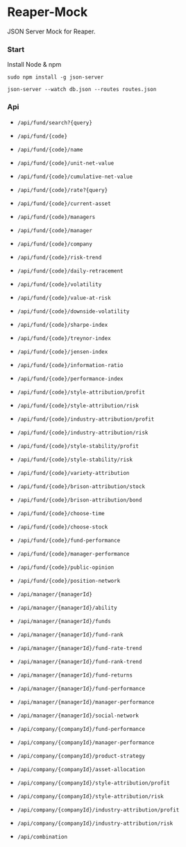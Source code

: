 # Reaper-Mock
JSON Server Mock for Reaper.


### Start
Install Node & npm

`sudo npm install -g json-server`

`json-server --watch db.json --routes routes.json`

### Api

- `/api/fund/search?{query}`
- `/api/fund/{code}`
- `/api/fund/{code}/name`
- `/api/fund/{code}/unit-net-value`
- `/api/fund/{code}/cumulative-net-value`
- `/api/fund/{code}/rate?{query}`  
- `/api/fund/{code}/current-asset`
- `/api/fund/{code}/managers`
- `/api/fund/{code}/manager`
- `/api/fund/{code}/company`

- `/api/fund/{code}/risk-trend`
- `/api/fund/{code}/daily-retracement`
- `/api/fund/{code}/volatility`
- `/api/fund/{code}/value-at-risk`
- `/api/fund/{code}/downside-volatility`
- `/api/fund/{code}/sharpe-index`
- `/api/fund/{code}/treynor-index`
- `/api/fund/{code}/jensen-index`
- `/api/fund/{code}/information-ratio`
- `/api/fund/{code}/performance-index`

- `/api/fund/{code}/style-attribution/profit`
- `/api/fund/{code}/style-attribution/risk`
- `/api/fund/{code}/industry-attribution/profit`
- `/api/fund/{code}/industry-attribution/risk`
- `/api/fund/{code}/style-stability/profit`
- `/api/fund/{code}/style-stability/risk`
- `/api/fund/{code}/variety-attribution`
- `/api/fund/{code}/brison-attribution/stock`
- `/api/fund/{code}/brison-attribution/bond`
- `/api/fund/{code}/choose-time`
- `/api/fund/{code}/choose-stock`
- `/api/fund/{code}/fund-performance`
- `/api/fund/{code}/manager-performance`
- `/api/fund/{code}/public-opinion`
- `/api/fund/{code}/position-network`

- `/api/manager/{managerId}`  
- `/api/manager/{managerId}/ability`
- `/api/manager/{managerId}/funds`
- `/api/manager/{managerId}/fund-rank`
- `/api/manager/{managerId}/fund-rate-trend`
- `/api/manager/{managerId}/fund-rank-trend`
- `/api/manager/{managerId}/fund-returns`
- `/api/manager/{managerId}/fund-performance`
- `/api/manager/{managerId}/manager-performance`
- `/api/manager/{managerId}/social-network`

- `/api/company/{companyId}/fund-performance`
- `/api/company/{companyId}/manager-performance`
- `/api/company/{companyId}/product-strategy`
- `/api/company/{companyId}/asset-allocation`
- `/api/company/{companyId}/style-attribution/profit`
- `/api/company/{companyId}/style-attribution/risk`
- `/api/company/{companyId}/industry-attribution/profit`
- `/api/company/{companyId}/industry-attribution/risk`

- `/api/combination`